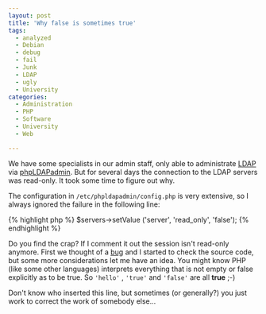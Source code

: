 ```yaml
---
layout: post
title: 'Why false is sometimes true'
tags:
  - analyzed
  - Debian
  - debug
  - fail
  - Junk
  - LDAP
  - ugly
  - University
categories:
  - Administration
  - PHP
  - Software
  - University
  - Web

---
```


We have some specialists in our admin staff, only able to administrate <a href="http://en.wikipedia.org/wiki/LDAP">LDAP</a> via <a href="http://phpldapadmin.sourceforge.net/wiki/index.php/Main_Page">phpLDAPadmin</a>. But for several days the connection to the LDAP servers was read-only. It took some time to figure out why.



The configuration in  `/etc/phpldapadmin/config.php`  is very extensive, so I always ignored the failure in the following line:



{% highlight php %}
$servers->setValue ('server', 'read_only', 'false');
{% endhighlight %}



Do you find the crap? If I comment it out the session isn't read-only anymore. First we thought of a <a href="https://twitter.com/#!/3dfxatwork/status/63258057592946688">bug</a> and I started to check the source code, but some more considerations let me have an idea. You might know PHP (like some other languages) interprets everything that is not empty or false explicitly as to be true. So  `'hello'` ,  `'true'`  and  `'false'`  are all <strong>true</strong> ;-)

Don't know who inserted this line, but sometimes (or generally?) you just work to correct the work of somebody else...
